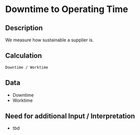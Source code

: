 # Downtime to Operating Time

## Description
We measure how sustainable a supplier is.

## Calculation
`Downtime / Worktime`

## Data
* Downtime
* Worktime

## Need for additional Input / Interpretation
* tbd
